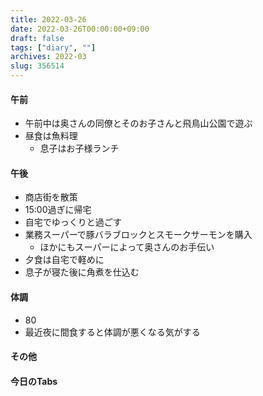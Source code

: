 ```yaml
---
title: 2022-03-26
date: 2022-03-26T00:00:00+09:00
draft: false
tags: ["diary", ""]
archives: 2022-03
slug: 356514
---
```

#### 午前
- 午前中は奥さんの同僚とそのお子さんと飛鳥山公園で遊ぶ
- 昼食は魚料理
  - 息子はお子様ランチ
#### 午後
- 商店街を散策
- 15:00過ぎに帰宅
- 自宅でゆっくりと過ごす
- 業務スーパーで豚バラブロックとスモークサーモンを購入
  - ほかにもスーパーによって奥さんのお手伝い
- 夕食は自宅で軽めに
- 息子が寝た後に角煮を仕込む
#### 体調
- 80
- 最近夜に間食すると体調が悪くなる気がする
#### その他
#### 今日のTabs
